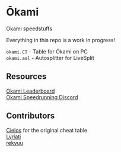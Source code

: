 # Ōkami

Okami speedstuffs

Everything in this repo is a work in progress!

`okami.CT` - Table for Ōkami on PC  
`okami.asl` - Autosplitter for LiveSplit

## Resources

[Okami Leaderboard](https://www.speedrun.com/Okami)  
[Okami Speedrunning Discord](https://discord.gg/AQNKmMu)

## Contributors

[Cielos](http://fearlessrevolution.com/viewtopic.php?t=5629) for the original cheat table  
[Lyriati](https://www.twitch.tv/lyriati)  
[rekyuu](https://www.twitch.tv/rekyuus)
